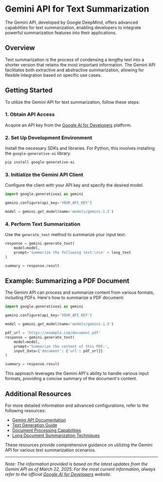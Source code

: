 # Gemini API for Text Summarization

The Gemini API, developed by Google DeepMind, offers advanced capabilities for text summarization, enabling developers to integrate powerful summarization features into their applications.

## Overview

Text summarization is the process of condensing a lengthy text into a shorter version that retains the most important information. The Gemini API facilitates both extractive and abstractive summarization, allowing for flexible integration based on specific use cases.

## Getting Started

To utilize the Gemini API for text summarization, follow these steps:

### 1. Obtain API Access
Acquire an API key from the [Google AI for Developers](https://ai.google.dev/) platform.

### 2. Set Up Development Environment
Install the necessary SDKs and libraries. For Python, this involves installing the `google-generative-ai` library.

```bash
pip install google-generative-ai
```

### 3. Initialize the Gemini API Client
Configure the client with your API key and specify the desired model.

```python
import google.generativeai as gemini

gemini.configure(api_key='YOUR_API_KEY')

model = gemini.get_model(name='models/gemini-1.5')
```

### 4. Perform Text Summarization
Use the `generate_text` method to summarize your input text.

```python
response = gemini.generate_text(
    model=model,
    prompt='Summarize the following text:\n\n' + long_text
)

summary = response.result
```

## Example: Summarizing a PDF Document

The Gemini API can process and summarize content from various formats, including PDFs. Here's how to summarize a PDF document:

```python
import google.generativeai as gemini

gemini.configure(api_key='YOUR_API_KEY')

model = gemini.get_model(name='models/gemini-1.5')

pdf_url = 'https://example.com/document.pdf'
response = gemini.generate_text(
    model=model,
    prompt='Summarize the content of this PDF:',
    input_data={'document': {'url': pdf_url}}
)

summary = response.result
```

This approach leverages the Gemini API's ability to handle various input formats, providing a concise summary of the document's content.

## Additional Resources

For more detailed information and advanced configurations, refer to the following resources:

- [Gemini API Documentation](https://ai.google.dev/gemini-api/docs)
- [Text Generation Guide](https://ai.google.dev/gemini-api/docs/text-generation)
- [Document Processing Capabilities](https://ai.google.dev/gemini-api/docs/document-processing)
- [Long Document Summarization Techniques](https://cloud.google.com/blog/products/ai-machine-learning/long-document-summarization-with-workflows-and-gemini-models)

These resources provide comprehensive guidance on utilizing the Gemini API for various text summarization scenarios.

---

*Note: The information provided is based on the latest updates from the Gemini API as of March 22, 2025. For the most current information, always refer to the official [Google AI for Developers](https://ai.google.dev/) website.*
